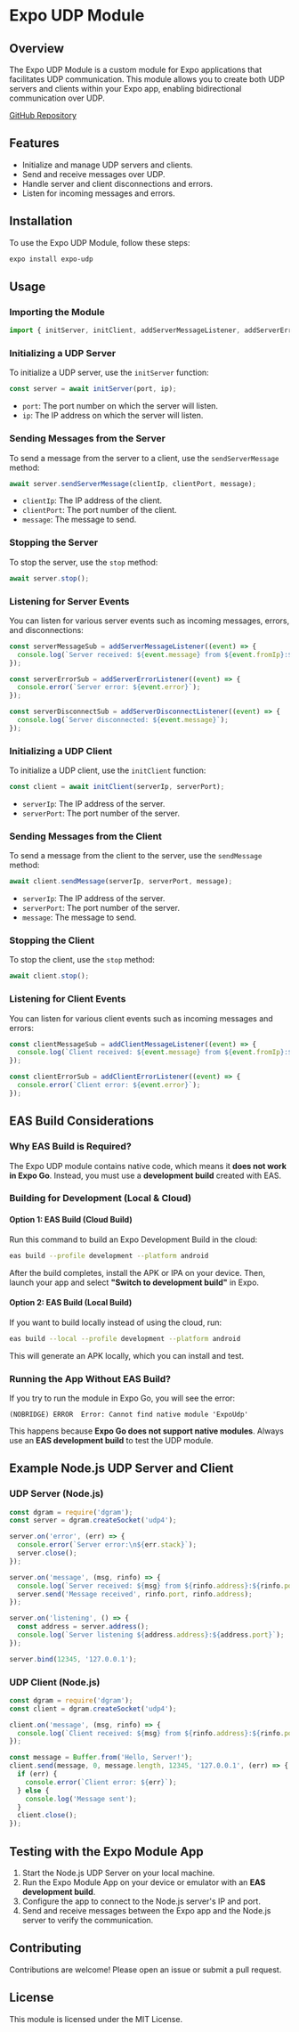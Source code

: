 # Expo UDP Module

## Overview

The Expo UDP Module is a custom module for Expo applications that facilitates UDP communication. This module allows you to create both UDP servers and clients within your Expo app, enabling bidirectional communication over UDP.

[GitHub Repository](https://github.com/embeddedio/expo-udp)

## Features
- Initialize and manage UDP servers and clients.
- Send and receive messages over UDP.
- Handle server and client disconnections and errors.
- Listen for incoming messages and errors.

## Installation
To use the Expo UDP Module, follow these steps:

```sh
expo install expo-udp
```

## Usage

### Importing the Module
```js
import { initServer, initClient, addServerMessageListener, addServerErrorListener, addServerDisconnectListener, addClientMessageListener, addClientErrorListener } from 'expo-udp';
```

### Initializing a UDP Server
To initialize a UDP server, use the `initServer` function:

```js
const server = await initServer(port, ip);
```
- `port`: The port number on which the server will listen.
- `ip`: The IP address on which the server will listen.

### Sending Messages from the Server
To send a message from the server to a client, use the `sendServerMessage` method:

```js
await server.sendServerMessage(clientIp, clientPort, message);
```
- `clientIp`: The IP address of the client.
- `clientPort`: The port number of the client.
- `message`: The message to send.

### Stopping the Server
To stop the server, use the `stop` method:

```js
await server.stop();
```

### Listening for Server Events
You can listen for various server events such as incoming messages, errors, and disconnections:

```js
const serverMessageSub = addServerMessageListener((event) => {
  console.log(`Server received: ${event.message} from ${event.fromIp}:${event.fromPort}`);
});

const serverErrorSub = addServerErrorListener((event) => {
  console.error(`Server error: ${event.error}`);
});

const serverDisconnectSub = addServerDisconnectListener((event) => {
  console.log(`Server disconnected: ${event.message}`);
});
```

### Initializing a UDP Client
To initialize a UDP client, use the `initClient` function:

```js
const client = await initClient(serverIp, serverPort);
```
- `serverIp`: The IP address of the server.
- `serverPort`: The port number of the server.

### Sending Messages from the Client
To send a message from the client to the server, use the `sendMessage` method:

```js
await client.sendMessage(serverIp, serverPort, message);
```
- `serverIp`: The IP address of the server.
- `serverPort`: The port number of the server.
- `message`: The message to send.

### Stopping the Client
To stop the client, use the `stop` method:

```js
await client.stop();
```

### Listening for Client Events
You can listen for various client events such as incoming messages and errors:

```js
const clientMessageSub = addClientMessageListener((event) => {
  console.log(`Client received: ${event.message} from ${event.fromIp}:${event.fromPort}`);
});

const clientErrorSub = addClientErrorListener((event) => {
  console.error(`Client error: ${event.error}`);
});
```

## **EAS Build Considerations**

### **Why EAS Build is Required?**
The Expo UDP module contains native code, which means it **does not work in Expo Go**. Instead, you must use a **development build** created with EAS.

### **Building for Development (Local & Cloud)**
#### **Option 1: EAS Build (Cloud Build)**
Run this command to build an Expo Development Build in the cloud:
```sh
eas build --profile development --platform android
```
After the build completes, install the APK or IPA on your device. Then, launch your app and select **"Switch to development build"** in Expo.

#### **Option 2: EAS Build (Local Build)**
If you want to build locally instead of using the cloud, run:
```sh
eas build --local --profile development --platform android
```
This will generate an APK locally, which you can install and test.

### **Running the App Without EAS Build?**
If you try to run the module in Expo Go, you will see the error:
```
(NOBRIDGE) ERROR  Error: Cannot find native module 'ExpoUdp'
```
This happens because **Expo Go does not support native modules**. Always use an **EAS development build** to test the UDP module.

## Example Node.js UDP Server and Client

### UDP Server (Node.js)
```js
const dgram = require('dgram');
const server = dgram.createSocket('udp4');

server.on('error', (err) => {
  console.error(`Server error:\n${err.stack}`);
  server.close();
});

server.on('message', (msg, rinfo) => {
  console.log(`Server received: ${msg} from ${rinfo.address}:${rinfo.port}`);
  server.send('Message received', rinfo.port, rinfo.address);
});

server.on('listening', () => {
  const address = server.address();
  console.log(`Server listening ${address.address}:${address.port}`);
});

server.bind(12345, '127.0.0.1');
```

### UDP Client (Node.js)
```js
const dgram = require('dgram');
const client = dgram.createSocket('udp4');

client.on('message', (msg, rinfo) => {
  console.log(`Client received: ${msg} from ${rinfo.address}:${rinfo.port}`);
});

const message = Buffer.from('Hello, Server!');
client.send(message, 0, message.length, 12345, '127.0.0.1', (err) => {
  if (err) {
    console.error(`Client error: ${err}`);
  } else {
    console.log('Message sent');
  }
  client.close();
});
```

## Testing with the Expo Module App
1. Start the Node.js UDP Server on your local machine.
2. Run the Expo Module App on your device or emulator with an **EAS development build**.
3. Configure the app to connect to the Node.js server's IP and port.
4. Send and receive messages between the Expo app and the Node.js server to verify the communication.

## Contributing
Contributions are welcome! Please open an issue or submit a pull request.

## License
This module is licensed under the MIT License.

